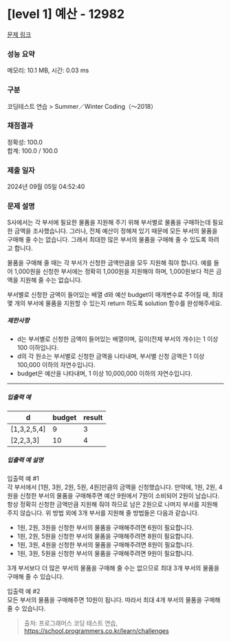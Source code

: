 # [level 1] 예산 - 12982 

[문제 링크](https://school.programmers.co.kr/learn/courses/30/lessons/12982) 

### 성능 요약

메모리: 10.1 MB, 시간: 0.03 ms

### 구분

코딩테스트 연습 > Summer／Winter Coding（～2018）

### 채점결과

정확성: 100.0<br/>합계: 100.0 / 100.0

### 제출 일자

2024년 09월 05일 04:52:40

### 문제 설명

<p>S사에서는 각 부서에 필요한 물품을 지원해 주기 위해 부서별로 물품을 구매하는데 필요한 금액을 조사했습니다. 그러나, 전체 예산이 정해져 있기 때문에 모든 부서의 물품을 구매해 줄 수는 없습니다. 그래서 최대한 많은 부서의 물품을 구매해 줄 수 있도록 하려고 합니다. </p>

<p>물품을 구매해 줄 때는 각 부서가 신청한 금액만큼을 모두 지원해 줘야 합니다. 예를 들어 1,000원을 신청한 부서에는 정확히 1,000원을 지원해야 하며, 1,000원보다 적은 금액을 지원해 줄 수는 없습니다.</p>

<p>부서별로 신청한 금액이 들어있는 배열 d와 예산 budget이 매개변수로 주어질 때, 최대 몇 개의 부서에 물품을 지원할 수 있는지 return 하도록 solution 함수를 완성해주세요.</p>

<h5>제한사항</h5>

<ul>
<li>d는 부서별로 신청한 금액이 들어있는 배열이며, 길이(전체 부서의 개수)는 1 이상 100
이하입니다.</li>
<li>d의 각 원소는 부서별로 신청한 금액을 나타내며, 부서별 신청 금액은 1 이상 100,000 이하의 자연수입니다.</li>
<li>budget은 예산을 나타내며, 1 이상 10,000,000 이하의 자연수입니다.</li>
</ul>

<hr>

<h5>입출력 예</h5>
<table class="table">
        <thead><tr>
<th>d</th>
<th>budget</th>
<th>result</th>
</tr>
</thead>
        <tbody><tr>
<td>[1,3,2,5,4]</td>
<td>9</td>
<td>3</td>
</tr>
<tr>
<td>[2,2,3,3]</td>
<td>10</td>
<td>4</td>
</tr>
</tbody>
      </table>
<h5>입출력 예 설명</h5>

<p>입출력 예 #1<br>
각 부서에서 [1원, 3원, 2원, 5원, 4원]만큼의 금액을 신청했습니다. 만약에, 1원, 2원, 4원을 신청한 부서의 물품을 구매해주면 예산 9원에서 7원이 소비되어 2원이 남습니다. 항상 정확히 신청한 금액만큼 지원해 줘야 하므로 남은 2원으로 나머지 부서를 지원해 주지 않습니다. 위 방법 외에 3개 부서를 지원해 줄 방법들은 다음과 같습니다.</p>

<ul>
<li>1원, 2원, 3원을 신청한 부서의 물품을 구매해주려면 6원이 필요합니다.</li>
<li>1원, 2원, 5원을 신청한 부서의 물품을 구매해주려면 8원이 필요합니다.</li>
<li>1원, 3원, 4원을 신청한 부서의 물품을 구매해주려면 8원이 필요합니다.</li>
<li>1원, 3원, 5원을 신청한 부서의 물품을 구매해주려면 9원이 필요합니다.</li>
</ul>

<p>3개 부서보다 더 많은 부서의 물품을 구매해 줄 수는 없으므로 최대 3개 부서의 물품을 구매해 줄 수 있습니다.</p>

<p>입출력 예 #2<br>
모든 부서의 물품을 구매해주면 10원이 됩니다. 따라서 최대 4개 부서의 물품을 구매해 줄 수 있습니다.</p>


> 출처: 프로그래머스 코딩 테스트 연습, https://school.programmers.co.kr/learn/challenges